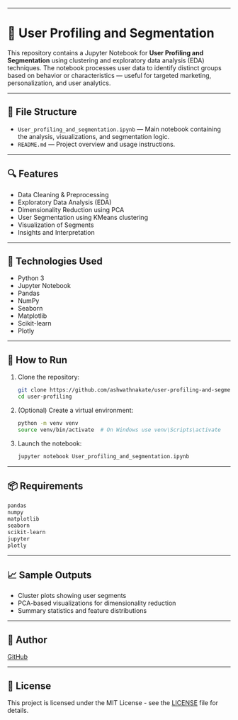 
---

# 👥 User Profiling and Segmentation

This repository contains a Jupyter Notebook for **User Profiling and Segmentation** using clustering and exploratory data analysis (EDA) techniques. The notebook processes user data to identify distinct groups based on behavior or characteristics — useful for targeted marketing, personalization, and user analytics.

---

## 📂 File Structure

- `User_profiling_and_segmentation.ipynb` — Main notebook containing the analysis, visualizations, and segmentation logic.
- `README.md` — Project overview and usage instructions.

---

## 🔍 Features

- Data Cleaning & Preprocessing
- Exploratory Data Analysis (EDA)
- Dimensionality Reduction using PCA
- User Segmentation using KMeans clustering
- Visualization of Segments
- Insights and Interpretation

---

## 🧰 Technologies Used

- Python 3
- Jupyter Notebook
- Pandas
- NumPy
- Seaborn
- Matplotlib
- Scikit-learn
- Plotly

---

## 🚀 How to Run

1. Clone the repository:
   ```bash
   git clone https://github.com/ashwathnakate/user-profiling-and-segmentation.git
   cd user-profiling
   ```

2. (Optional) Create a virtual environment:
   ```bash
   python -m venv venv
   source venv/bin/activate  # On Windows use venv\Scripts\activate
   ```

3. Launch the notebook:
   ```bash
   jupyter notebook User_profiling_and_segmentation.ipynb
   ```

---

## 📦 Requirements

```txt
pandas
numpy
matplotlib
seaborn
scikit-learn
jupyter
plotly
```

---

## 📈 Sample Outputs

- Cluster plots showing user segments
- PCA-based visualizations for dimensionality reduction
- Summary statistics and feature distributions

---

## 👤 Author

  [GitHub](https://github.com/ashwathnakate)

---

## 📄 License

This project is licensed under the MIT License - see the [LICENSE](LICENSE) file for details.
```
